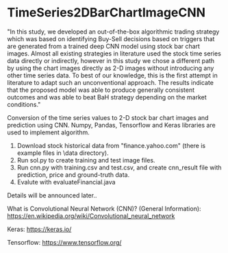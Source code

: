 # TimeSeries2DBarChartImageCNN

"In this study, we developed an out-of-the-box algorithmic trading strategy which was based on identifying Buy-Sell decisions based on triggers that are generated from a trained deep CNN model using stock bar chart images. Almost all existing strategies in literature used the stock time series data directly or indirectly, however in this study we chose a different path by using the chart images directly as 2-D images without introducing any other time series data. To best of our knowledge, this is the first attempt in literature to adapt such an unconventional approach. The results indicate that the proposed model was able to produce generally consistent outcomes and was able to beat BaH strategy depending on the market conditions."

Conversion of the time series values to 2-D stock bar chart images and prediction using CNN. Numpy, Pandas, Tensorflow and Keras libraries are used to implement algorithm.

1. Download stock historical data from "finance.yahoo.com" (there is example files in \data directory).
2. Run sol.py to create training and test image files.
3. Run cnn.py with training.csv and test.csv, and create cnn_result file with prediction, price and ground-truth data.
4. Evalute with evaluateFinancial.java

Details will be announced later..

What is Convolutional Neural Network (CNN)? (General Information):
https://en.wikipedia.org/wiki/Convolutional_neural_network

Keras: https://keras.io/

Tensorflow: https://www.tensorflow.org/
